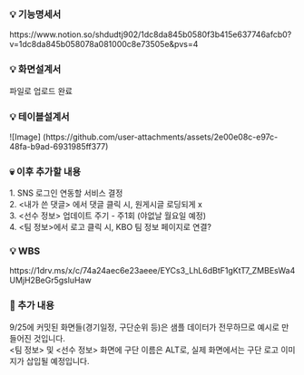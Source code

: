<h3> 💡 기능명세서 </h3>
https://www.notion.so/shdudtj902/1dc8da845b0580f3b415e637746afcb0?v=1dc8da845b058078a081000c8e73505e&pvs=4

<h3> 💡 화면설계서 </h3>
파일로 업로드 완료

<h3> 💡 테이블설계서 </h3>
![Image] (https://github.com/user-attachments/assets/2e00e08c-e97c-48fa-b9ad-6931985ff377)

<h3> 💀 이후 추가할 내용 </h3>
1. SNS 로그인 연동할 서비스 결정 <br>
2. <내가 쓴 댓글> 에서 댓글 클릭 시, 원게시글 로딩되게 x <br>
3. <선수 정보> 업데이트 주기 - 주1회 (야없날 월요일 예정) <br>
4. <팀 정보>에서 로고 클릭 시, KBO 팀 정보 페이지로 연결? <br>

<h3> 💡 WBS </h3>
https://1drv.ms/x/c/74a24aec6e23aeee/EYCs3_LhL6dBtF1gKtT7_ZMBEsWa4UMjH2BeGr5gsluHaw

<h3> 🔁 추가 내용 </h3>
9/25에 커밋된 화면들(경기일정, 구단순위 등)은 샘플 데이터가 전무하므로 예시로 만들어진 것입니다. <br>
<팀 정보> 및 <선수 정보> 화면에 구단 이름은 ALT로, 실제 화면에서는 구단 로고 이미지가 삽입될 예정입니다.
